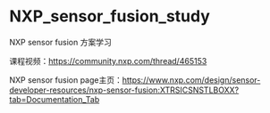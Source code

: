 # NXP_sensor_fusion_study
NXP sensor fusion 方案学习





课程视频：https://community.nxp.com/thread/465153

NXP sensor fusion page主页：https://www.nxp.com/design/sensor-developer-resources/nxp-sensor-fusion:XTRSICSNSTLBOXX?tab=Documentation_Tab

